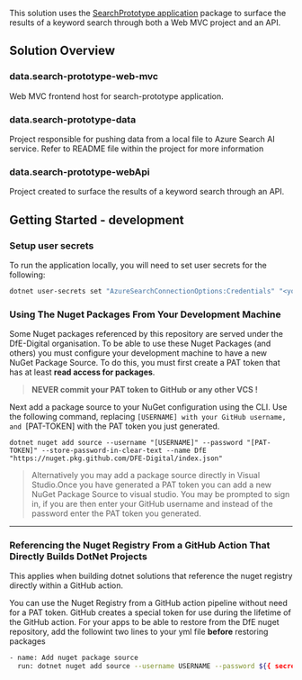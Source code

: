 This solution uses the [SearchPrototype application](https://github.com/DFE-Digital/search-prototype) package to surface the results of a keyword search through both a Web MVC project and an API.

## Solution Overview

### data.search-prototype-web-mvc
Web MVC frontend host for search-prototype application.

### data.search-prototype-data
Project responsible for pushing data from a local file to Azure Search AI service. Refer to README file within the project for more information

### data.search-prototype-webApi
Project created to surface the results of a keyword search through an API.

## Getting Started - development

### Setup user secrets

To run the application locally, you will need to set user secrets for the following:

```sh
dotnet user-secrets set "AzureSearchConnectionOptions:Credentials" "<your-credentials>"
```


### Using The Nuget Packages From Your Development Machine
Some Nuget packages referenced by this repository are served under the DfE-Digital organisation.
To be able to use these Nuget Packages (and others) you must configure your development machine to have a new NuGet Package Source.
To do this, you must first create a PAT token that has at least __read access for packages__.

> **NEVER commit your PAT token to GitHub or any other VCS !**

Next add a package source to your NuGet configuration using the CLI.
Use the following command, replacing `[USERNAME] with your GitHub username, and `[PAT-TOKEN] with the PAT token you just generated.

`dotnet nuget add source --username "[USERNAME]" --password "[PAT-TOKEN]" --store-password-in-clear-text --name DfE "https://nuget.pkg.github.com/DFE-Digital/index.json"`

> Alternatively you may add a package source directly in Visual Studio.Once you have generated a PAT token you can add a new NuGet Package Source to visual studio. You may be prompted to sign in, if you are then enter your GitHub username and instead of the password enter the PAT token you generated.

---

### Referencing the Nuget Registry From a GitHub Action That Directly Builds DotNet Projects
This applies when building dotnet solutions that reference the nuget registry directly within a GitHub action.

You can use the Nuget Registry from a GitHub action pipeline without need for a PAT token. GitHub creates a special token for use during the lifetime of the GitHub action. For your apps to be able to restore from the DfE nuget repository, add the followint two lines to your yml file __before__ restoring packages

```sh
- name: Add nuget package source
  run: dotnet nuget add source --username USERNAME --password ${{ secrets.GITHUB_TOKEN }} --store-password-in-clear-text --name github "https://nuget.pkg.github.com/DFE-Digital/index.json"
```